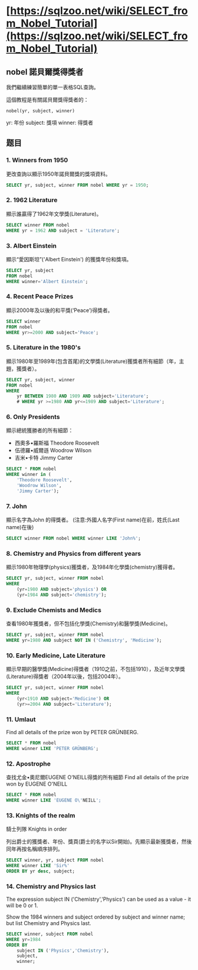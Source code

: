 # [https://sqlzoo.net/wiki/SELECT_from_Nobel_Tutorial](https://sqlzoo.net/wiki/SELECT_from_Nobel_Tutorial)

## nobel 諾貝爾獎得獎者

我們繼續練習簡單的單一表格SQL查詢。

這個教程是有關諾貝爾獎得獎者的：

```
nobel(yr, subject, winner)
```

yr: 年份
subject: 獎項
winner: 得獎者

## 题目

### 1. Winners from 1950

更改查詢以顯示1950年諾貝爾獎的獎項資料。

```SQL
SELECT yr, subject, winner FROM nobel WHERE yr = 1950;
```

### 2. 1962 Literature

顯示誰贏得了1962年文學獎(Literature)。

```SQL
SELECT winner FROM nobel
WHERE yr = 1962 AND subject = 'Literature';
```

### 3. Albert Einstein

顯示“愛因斯坦”('Albert Einstein') 的獲獎年份和獎項。

```SQL
SELECT yr, subject
FROM nobel
WHERE winner='Albert Einstein';
```

### 4. Recent Peace Prizes

顯示2000年及以後的和平獎(‘Peace’)得獎者。

```SQL
SELECT winner
FROM nobel
WHERE yr>=2000 AND subject='Peace';
```

### 5. Literature in the 1980's

顯示1980年至1989年(包含首尾)的文學獎(Literature)獲獎者所有細節（年，主題，獲獎者）。

```SQL
SELECT yr, subject, winner
FROM nobel
WHERE
    yr BETWEEN 1980 AND 1989 AND subject='Literature';
    # WHERE yr >=1980 AND yr<=1989 AND subject='Literature';
```

### 6. Only Presidents

顯示總統獲勝者的所有細節：

* 西奧多•羅斯福 Theodore Roosevelt
* 伍德羅•威爾遜 Woodrow Wilson
* 吉米•卡特 Jimmy Carter

```SQL
SELECT * FROM nobel
WHERE winner in (
    'Theodore Roosevelt',
    'Woodrow Wilson',
    'Jimmy Carter');
```

### 7. John

顯示名字為John 的得獎者。 (注意:外國人名字(First name)在前，姓氏(Last name)在後)

```SQL
SELECT winner FROM nobel WHERE winner LIKE 'John%';
```

### 8. Chemistry and Physics from different years

顯示1980年物理學(physics)獲獎者，及1984年化學獎(chemistry)獲得者。

```SQL
SELECT yr, subject, winner FROM nobel
WHERE
    (yr=1980 AND subject='physics') OR
    (yr=1984 AND subject='chemistry');
```

### 9. Exclude Chemists and Medics

查看1980年獲獎者，但不包括化學獎(Chemistry)和醫學獎(Medicine)。

```SQL
SELECT yr, subject, winner FROM nobel
WHERE yr=1980 AND subject NOT IN ('Chemistry', 'Medicine');
```

### 10. Early Medicine, Late Literature

顯示早期的醫學獎(Medicine)得獎者（1910之前，不包括1910），及近年文學獎(Literature)得獎者（2004年以後，包括2004年）。

```SQL
SELECT yr, subject, winner FROM nobel
WHERE
    (yr<1910 AND subject='Medicine') OR
    (yr>=2004 AND subject='Literature');
```

### 11. Umlaut

Find all details of the prize won by PETER GRÜNBERG.

```SQL
SELECT * FROM nobel
WHERE winner LIKE 'PETER GRÜNBERG';
```

### 12. Apostrophe

查找尤金•奧尼爾EUGENE O'NEILL得獎的所有細節 Find all details of the prize won by EUGENE O'NEILL

```SQL
SELECT * FROM nobel
WHERE winner LIKE 'EUGENE O\'NEILL';
```

### 13. Knights of the realm

騎士列隊 Knights in order

列出爵士的獲獎者、年份、獎頁(爵士的名字以Sir開始)。先顯示最新獲獎者，然後同年再按名稱順序排列。

```SQL
SELECT winner, yr, subject FROM nobel
WHERE winner LIKE 'Sir%'
ORDER BY yr desc, subject;
```

### 14. Chemistry and Physics last

The expression subject IN ('Chemistry','Physics') can be used as a value - it will be 0 or 1.

Show the 1984 winners and subject ordered by subject and winner name; but list Chemistry and Physics last.

```SQL
SELECT winner, subject FROM nobel
WHERE yr=1984
ORDER BY
    subject IN ('Physics','Chemistry'),
    subject,
    winner;
```
